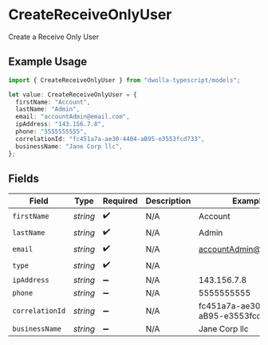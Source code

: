 # CreateReceiveOnlyUser

Create a Receive Only User

## Example Usage

```typescript
import { CreateReceiveOnlyUser } from "dwolla-typescript/models";

let value: CreateReceiveOnlyUser = {
  firstName: "Account",
  lastName: "Admin",
  email: "accountAdmin@email.com",
  ipAddress: "143.156.7.8",
  phone: "5555555555",
  correlationId: "fc451a7a-ae30-4404-aB95-e3553fcd733",
  businessName: "Jane Corp llc",
};
```

## Fields

| Field                               | Type                                | Required                            | Description                         | Example                             |
| ----------------------------------- | ----------------------------------- | ----------------------------------- | ----------------------------------- | ----------------------------------- |
| `firstName`                         | *string*                            | :heavy_check_mark:                  | N/A                                 | Account                             |
| `lastName`                          | *string*                            | :heavy_check_mark:                  | N/A                                 | Admin                               |
| `email`                             | *string*                            | :heavy_check_mark:                  | N/A                                 | accountAdmin@email.com              |
| `type`                              | *string*                            | :heavy_check_mark:                  | N/A                                 |                                     |
| `ipAddress`                         | *string*                            | :heavy_minus_sign:                  | N/A                                 | 143.156.7.8                         |
| `phone`                             | *string*                            | :heavy_minus_sign:                  | N/A                                 | 5555555555                          |
| `correlationId`                     | *string*                            | :heavy_minus_sign:                  | N/A                                 | fc451a7a-ae30-4404-aB95-e3553fcd733 |
| `businessName`                      | *string*                            | :heavy_minus_sign:                  | N/A                                 | Jane Corp llc                       |